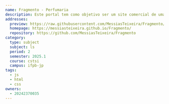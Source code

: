 ```yaml
---
name: Fragmento - Perfumaria
description: Este portal tem como objetivo ser um site comercial de uma perfumaria ficticia chamada fragmento 
addresses:
  preview: https://raw.githubusercontent.com/MessiasTeixeira/Fragmento/main/img/logo.png
  homepage: https://messiasteixeira.github.io/Fragmento/
  repository: https://github.com/MessiasTeixeira/Fragmento
category:
  type: subject
  subject: ls
  period: 2
  semester: 2025.1
  course: cstsi
  campus: ifpb-jp
tags:
  - js
  - html
  - css
owners:
  - 20242370035
---
```

